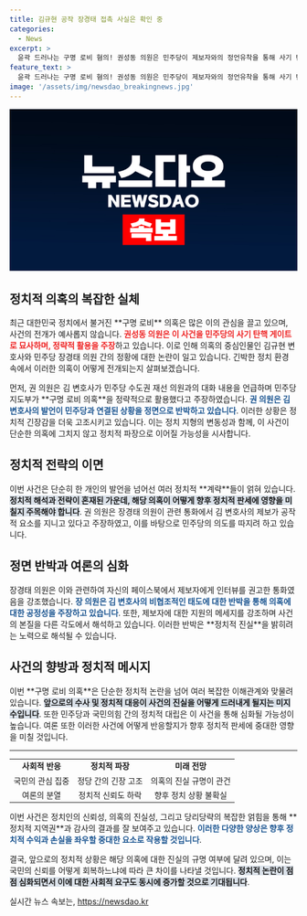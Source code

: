 ```yaml
---
title: 김규현 공작 장경태 접촉 사실은 확인 중
categories:
  - News
excerpt: >
  윤곽 드러나는 구명 로비 혐의! 권성동 의원은 민주당이 제보자와의 정언유착을 통해 사기 탄핵을 시도했다며 강력 반발. 장경태 의원은 반박하면서 제보자와의 통화는 용기 내 인터뷰 권고라고 주장, 정치권의 파란이 예상된다. 클릭해 실체를 파악하세요!
feature_text: >
  윤곽 드러나는 구명 로비 혐의! 권성동 의원은 민주당이 제보자와의 정언유착을 통해 사기 탄핵을 시도했다며 강력 반발. 장경태 의원은 반박하면서 제보자와의 통화는 용기 내 인터뷰 권고라고 주장, 정치권의 파란이 예상된다. 클릭해 실체를 파악하세요!
image: '/assets/img/newsdao_breakingnews.jpg'
---
```


<p><img src="/assets/img/newsdao_breakingnews.jpg" alt="pcversion 속보" /></p>

<h2 data-ke-size="size26">정치적 의혹의 복잡한 실체</h2>

<p data-ke-size="size16">최근 대한민국 정치에서 불거진 **구명 로비** 의혹은 많은 이의 관심을 끌고 있으며, 사건의 전개가 예사롭지 않습니다. <b><span style="color: #ee2323;">권성동 의원은 이 사건을 민주당의 사기 탄핵 게이트로 묘사하며, 정략적 활용을 주장</span></b>하고 있습니다. 이로 인해 의혹의 중심인물인 김규현 변호사와 민주당 장경태 의원 간의 정황에 대한 논란이 일고 있습니다. 긴박한 정치 환경 속에서 이러한 의혹이 어떻게 전개되는지 살펴보겠습니다.</p>

<p data-ke-size="size16">먼저, 권 의원은 김 변호사가 민주당 수도권 재선 의원과의 대화 내용을 언급하며 민주당 지도부가 **구명 로비 의혹**을 정략적으로 활용했다고 주장하였습니다. <b><span style="color: #1a5490;">권 의원은 김 변호사의 발언이 민주당과 연결된 상황을 정면으로 반박하고 있습니다</span></b>. 이러한 상황은 정치적 긴장감을 더욱 고조시키고 있습니다. 이는 정치 지형의 변동성과 함께, 이 사건이 단순한 의혹에 그치지 않고 정치적 파장으로 이어질 가능성을 시사합니다.</p>

<h2 data-ke-size="size26">정치적 전략의 이면</h2>

<p data-ke-size="size16">이번 사건은 단순히 한 개인의 발언을 넘어선 여러 정치적 **계략**들이 얽혀 있습니다. <b><span style="background-color: #21538527;">정치적 해석과 전략이 혼재된 가운데, 해당 의혹이 어떻게 향후 정치적 판세에 영향을 미칠지 주목해야 합니다</span></b>. 권 의원은 장경태 의원이 관련 통화에서 김 변호사의 제보가 공작적 요소를 지니고 있다고 주장하였고, 이를 바탕으로 민주당의 의도를 따지려 하고 있습니다.</p>

<h2 data-ke-size="size26">정면 반박과 여론의 심화</h2>

<p data-ke-size="size16">장경태 의원은 이와 관련하여 자신의 페이스북에서 제보자에게 인터뷰를 권고한 통화였음을 강조했습니다. <b><span style="color: #1a5490;">장 의원은 김 변호사의 비협조적인 태도에 대한 반박을 통해 의혹에 대한 공정성을 주장하고 있습니다</span></b>. 또한, 제보자에 대한 지원의 메세지를 강조하며 사건의 본질을 다른 각도에서 해석하고 있습니다. 이러한 반박은 **정치적 진실**을 밝히려는 노력으로 해석될 수 있습니다.</p>

<h2 data-ke-size="size26">사건의 향방과 정치적 메시지</h2>

<p data-ke-size="size16">이번 **구명 로비 의혹**은 단순한 정치적 논란을 넘어 여러 복잡한 이해관계와 맞물려 있습니다. <b><span style="background-color: #21538527;">앞으로의 수사 및 정치적 대응이 사건의 진실을 어떻게 드러내게 될지는 미지수입니다</span></b>. 또한 민주당과 국민의힘 간의 정치적 대립은 이 사건을 통해 심화될 가능성이 높습니다. 여론 또한 이러한 사건에 어떻게 반응할지가 향후 정치적 판세에 중대한 영향을 미칠 것입니다.</p>

<hr>

<table style="width: 100%; border-collapse: collapse;">
<tr>
<td style="text-align: center; height: 17px;"><b>사회적 반응</b></td>
<td style="text-align: center; height: 17px;"><b>정치적 파장</b></td>
<td style="text-align: center; height: 17px;"><b>미래 전망</b></td>
</tr>
<tr>
<td style="text-align: center; height: 17px;">국민의 관심 집중</td>
<td style="text-align: center; height: 17px;">정당 간의 긴장 고조</td>
<td style="text-align: center; height: 17px;">의혹의 진실 규명이 관건</td>
</tr>
<tr>
<td style="text-align: center; height: 17px;">여론의 분열</td>
<td style="text-align: center; height: 17px;">정치적 신뢰도 하락</td>
<td style="text-align: center; height: 17px;">향후 정치 상황 불확실</td>
</tr>
</table>

<p data-ke-size="size16">이번 사건은 정치인의 신뢰성, 의혹의 진실성, 그리고 당리당략의 복잡한 얽힘을 통해 **정치적 지역권**과 감사의 결과를 잘 보여주고 있습니다. <b><span style="color: #1a5490;">이러한 다양한 양상은 향후 정치적 수익과 손실을 좌우할 중대한 요소로 작용할 것입니다</span></b>.</p>

<p data-ke-size="size16">결국, 앞으로의 정치적 상황은 해당 의혹에 대한 진실의 규명 여부에 달려 있으며, 이는 국민의 신뢰를 어떻게 회복하느냐에 따라 큰 차이를 나타낼 것입니다. <b><span style="background-color: #21538527;">정치적 논란이 점점 심화되면서 이에 대한 사회적 요구도 동시에 증가할 것으로 기대됩니다</span></b>.</p>
실시간 뉴스 속보는, <a href="https://newsdao.kr" rel="dofollow">https://newsdao.kr</a>



